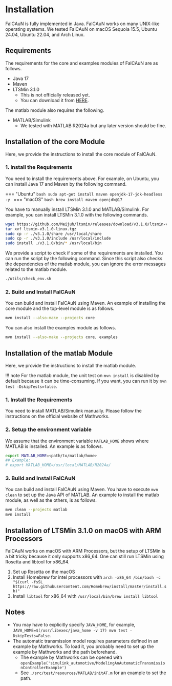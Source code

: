 Installation
============

FalCAuN is fully implemented in Java. FalCAuN works on many UNIX-like operating systems. We tested FalCAuN on macOS Sequoia 15.5, Ubuntu 24.04, Ubuntu 22.04, and Arch Linux.

Requirements
------------

The requirements for the core and examples modules of FalCAuN are as follows.

- Java 17
- Maven
- LTSMin 3.1.0
    - This is not officially released yet.
    - You can download it from [HERE](https://github.com/Meijuh/ltsmin/releases/tag/v3.1.0).

The matlab module also requires the following.

- MATLAB/Simulink
    - We tested with MATLAB R2024a but any later version should be fine.

Installation of the core Module
-------------------------------

Here, we provide the instructions to install the core module of FalCAuN.

### 1. Install the Requirements

You need to install the requirements above. For example, on Ubuntu, you can install Java 17 and Maven by the following command.

=== "Ubuntu"
    ```bash
    sudo apt-get install maven openjdk-17-jdk-headless -y
    ```
=== "macOS"
    ```bash
    brew install maven openjdk@17
    ```

You have to manually install LTSMin 3.1.0 and MATLAB/Simulink. For example, you can install LTSMin 3.1.0 with the following commands.

```sh
wget https://github.com/Meijuh/ltsmin/releases/download/v3.1.0/ltsmin-v3.1.0-linux.tgz -O ltsmin-v3.1.0-linux.tgz
tar xvf ltsmin-v3.1.0-linux.tgz
sudo cp -r ./v3.1.0/share /usr/local/share
sudo cp -r ./v3.1.0/include /usr/local/include
sudo install ./v3.1.0/bin/* /usr/local/bin
```

We provide a script to check if some of the requirements are installed. You can run the script by the following command. Since this script also checks the dependencies of the matlab module, you can ignore the error messages related to the matlab module.

```sh
./utils/check_env.sh
```

### 2. Build and Install FalCAuN

You can build and install FalCAuN using Maven. An example of installing the core module and the top-level module is as follows.

```sh
mvn install --also-make --projects core
```

You can also install the examples module as follows.

```sh
mvn install --also-make --projects core, examples
```

Installation of the matlab Module
---------------------------------

Here, we provide the instructions to install the matlab module.

!!! note
    For the matlab module, the unit test on `mvn install` is disabled by default because it can be time-consuming. If you want, you can run it by `mvn test -DskipTests=false`.

### 1. Install the Requirements

You need to install MATLAB/Simulink manually. Please follow the instructions on the official website of Mathworks.

### 2. Setup the environment variable

We assume that the environment variable `MATLAB_HOME` shows where MATLAB is installed. An example is as follows.

```sh
export MATLAB_HOME=<path/to/matlab/home>
## Example:
# export MATLAB_HOME=/usr/local/MATLAB/R2024a/
```

### 3. Build and Install FalCAuN

You can build and install FalCAuN using Maven. You have to execute `mvn clean` to set up the Java API of MATLAB. An example to install the matlab module, as well as the others, is as follows.

```sh
mvn clean --projects matlab
mvn install
```

Installation of LTSMin 3.1.0 on macOS with ARM Processors
---------------------------------------------------------

FalCAuN works on macOS with ARM Processors, but the setup of LTSMin is a bit tricky because it only supports x86\_64. One can still run LTSMin using Rosetta and libtool for x86\_64.

1. Set up Rosetta on the macOS
2. Install Homebrew for intel processors with `arch -x86_64 /bin/bash -c "$(curl -fsSL https://raw.githubusercontent.com/Homebrew/install/master/install.sh)"`
3. Install `libtool` for x86_64 with `/usr/local/bin/brew install libtool`

Notes
-----

- You may have to explicitly specify `JAVA_HOME`, for example, `JAVA_HOME=$(/usr/libexec/java_home -v 17) mvn test -DskipTests=False`.
- The automatic transmission model requires parameters defined in an example by Mathworks. To load it, you probably need to set up the example by Mathworks and the path beforehand.
    - The example by Mathworks can be opened with `openExample('simulink_automotive/ModelingAnAutomaticTransmissionControllerExample')`
    - See `./src/test/resources/MATLAB/initAT.m` for an example to set the path.
